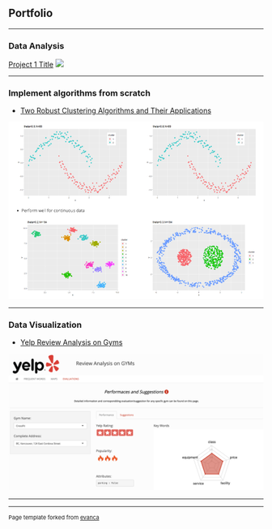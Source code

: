 ## Portfolio

---

### Data Analysis

[Project 1 Title](sample_page.md)
<img src="images/dummy_thumbnail.jpg?raw=true"/>

---


### Implement algorithms from scratch

- [Two Robust Clustering Algorithms and Their Applications](/pdf/BIRCH.md)
<img src="images/6.png?raw=true"/>

---

### Data Visualization
- [Yelp Review Analysis on Gyms](https://sliu736.shinyapps.io/STAT628_module3/)
<img src="images/7.png?raw=true"/>

---




---
<p style="font-size:11px">Page template forked from <a href="https://github.com/evanca/quick-portfolio">evanca</a></p>
<!-- Remove above link if you don't want to attibute -->
